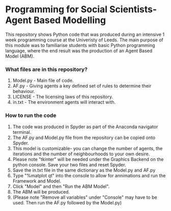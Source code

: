 # **Programming for Social Scientists- Agent Based Modelling**

This repository shows Python code that was produced during an intensive 1 week programming course at the Univeristy of Leeds. The main purpose of this module was to familiarise students with basic Python programming language, where the end result was the production of an Agent Based Model (ABM).
 
 ### What files are in this repository? 
 1. Model.py - Main file of code. 
 1. AF.py - Giving agents a key defined set of rules to determine their behaviour. 
 1. LICENSE - The licensing laws of this repository. 
 1. in.txt - The environment agents will interact with.

### How to run the code 
1. The code was produced in Spyder as part of the Anaconda navigator terminal. 
1. The AF.py and Model.py file from the repository can be copied onto Spyder. 
1. This model is customizable- you can change the number of agents, the iterations and the number of neighbourhoods to your own desire.
1. Please note "tkinter" will be needed under the Graphics Backend on the python console. Save your two files and reset Spyder. 
1. Save the in.txt file in the same dictionary as the Model.py and AF.py 
1. Type "%matplot qt" into the console to allow for annimations and run the Framework and Model. 
1. Click "Model" and then "Run the ABM Model". 
1. The ABM will be produced.
1. (Please note "Remove all variables" under "Console" may have to be used. Then run the AF.py followed by the Model.py) 

